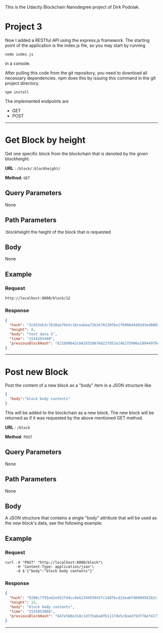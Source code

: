 This is the Udacity Blockchain Nanodegree project of Dirk Podolak.

# Project 3

Now I added a RESTful API using the express.js framework. The starting point of
the application is the index.js file, so you may start by running

```node index.js```

in a console.

After pulling this code from the git repository, you need to download all
necessary dependencies. npm does this by issuing this command in the git
project directory.

```npm install```

The implemented endpoints are
- GET
- POST

--------------------------------------------------------------------------------

# Get Block by height

Get one specific block from the blockchain that is denoted by the given
blockheight.

**URL** : `/block/:blockheight/`

**Method**: `GET`

## Query Parameters
None

## Path Parameters
:blockheight the height of the block that is requested

## Body
None

## Example
### Request

    http://localhost:8000/block/12

### Response
``` json
{
  "hash": "3c033eb3c7638ab76e5c18ceabea72b2e70120fbe1f6908d4492d3ed8802563a",
  "height": 8,
  "body": "test data 5",
  "time": "1534293440",
  "previousBlockHash": "621b90642c842833d676d22fd53a14b275906a18944979cdceacf49e8e59b96b"
}
```

--------------------------------------------------------------------------------

# Post new Block

Post the content of a new block as a "body" item in a JSON structure like
``` json
{
  "body":"block body contents"
}
```

This will be added to the blockchain as a new block. The new block will be
returned as if it was requested by the above mentioned GET method.

**URL** : `/block`

**Method**: `POST`

## Query Parameters
None

## Path Parameters
None

## Body
A JSON structure that contains a single "body" attribute that will be used
as the new block's data, see the following example.

## Example
### Request

    curl -X "POST" "http://localhost:8000/block"\
         -H 'Content-Type: application/json'\
         -d $'{"body":"block body contents"}'

### Response
``` json
{
  "hash": "0286c7f91ed2ed52f44cc9e62344939437c148fbcd13ea6fd080d942b2c17a39",
  "height": 15,
  "body": "block body contents",
  "time": "1535053866",
  "previousBlockHash": "b47e5b0a318c1d735aba8fb1117de5c8a4d793f78ef41772d7405c439a30f414"
}
```

--------------------------------------------------------------------------------
